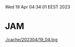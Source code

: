 Wed 19 Apr 04:34:01 EEST 2023
# JAM
<a href='./cache/202304/19_04.log'>./cache/202304/19_04.log</a>
